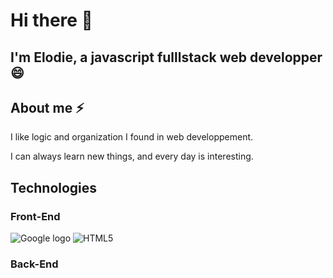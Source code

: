 # Hi there 👋

##  I'm Elodie, a javascript fulllstack web developper 😄

## About me ⚡
I like logic and organization I found in web developpement.

I can always learn new things, and every day is interesting.



## Technologies

### Front-End
![Google logo](https://www.google.fr/images/srpr/logo11w.png "google logo")
![HTML5](https://cdn.pixabay.com/photo/2017/08/05/11/16/logo-2582748_960_720.png "html5")

### Back-End

<!--
**ElodieFaivre/ElodieFaivre** is a ✨ _special_ ✨ repository because its `README.md` (this file) appears on your GitHub profile.

Here are some ideas to get you started:

- 🔭 I’m currently working on ...
- 🌱 I’m currently learning ...
- 👯 I’m looking to collaborate on ...
- 🤔 I’m looking for help with ...
- 💬 Ask me about ...
- 📫 How to reach me: ...
- 😄 Pronouns: ...
- ⚡ Fun fact: ...
-->
